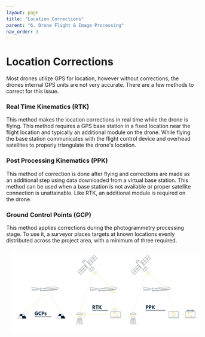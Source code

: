 ```yaml
---
layout: page
title: "Location Corrections"
parent: "6. Drone Flight & Image Processing"
nav_order: 3
---
```


# Location Corrections

Most drones utilize GPS for location, however without corrections, the drones internal GPS units are not very accurate.  There are a few methods to correct for this issue.

### Real Time Kinematics (RTK)

This method makes the location corrections in real time while the drone is flying.  This method requires a GPS base station in a fixed location near the flight location and typically an additional module on the drone.  While flying the base station communicates with the flight control device and overhead satellites to properly triangulate the drone's location.

### Post Processing Kinematics (PPK)

This method of correction is done after flying and corrections are made as an additional step using data downloaded from a virtual base station.  This method can be used when a base station is not available or proper satellite connection is unattainable. Like RTK, an additional module is required on the drone.

### Ground Control Points (GCP)

This method applies corrections during the photogrammetry processing stage. To use it, a surveyor places targets at known locations evenly distributed across the project area, with a minimum of three required.

<img align="center" src="../images/drone/GPS_Corrections.jpg" hspace="15" vspace="10" width="1000">